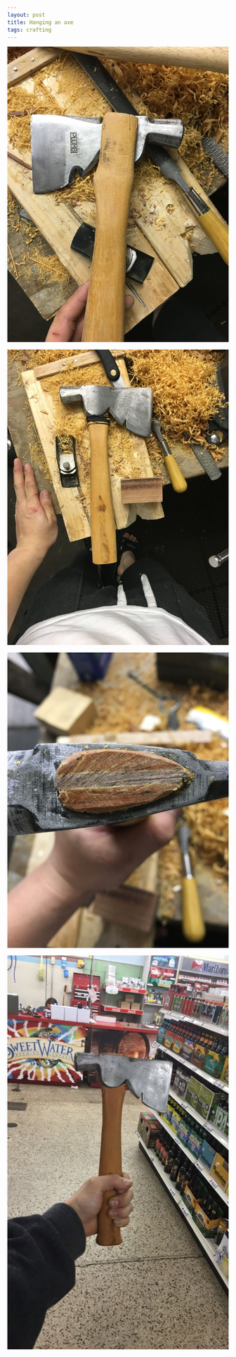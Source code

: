 ```yaml
---
layout: post
title: Hanging an axe
tags: crafting
---
```



![Hung Axe1](assets/hung-axe1.jpg)

![Hung Axe2](assets/hung-axe2.jpg)

![Hung Axe3](assets/hung-axe3.jpg)

![Hung Axe4](assets/hung-axe4.jpg)